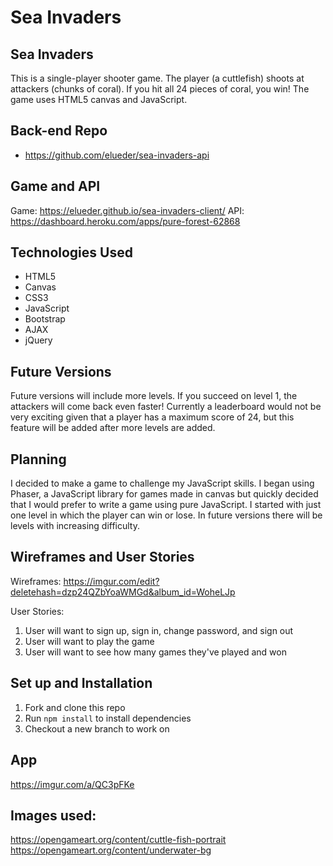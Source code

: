 # Sea Invaders

## Sea Invaders
This is a single-player shooter game. The player (a cuttlefish) shoots at attackers (chunks of coral). If you hit all 24 pieces of coral, you win! The game uses HTML5 canvas and JavaScript.

## Back-end Repo
- https://github.com/elueder/sea-invaders-api

## Game and API
Game: https://elueder.github.io/sea-invaders-client/
API: https://dashboard.heroku.com/apps/pure-forest-62868

## Technologies Used
- HTML5
- Canvas
- CSS3
- JavaScript
- Bootstrap
- AJAX
- jQuery

## Future Versions
Future versions will include more levels. If you succeed on level 1, the attackers will come back even faster! Currently a leaderboard would not be very exciting given that a player has a maximum score of 24, but this feature will be added after more levels are added.

## Planning
I decided to make a game to challenge my JavaScript skills. I began using Phaser, a JavaScript library for games made in canvas but quickly decided that I would prefer to write a game using pure JavaScript. I started with just one level in which the player can win or lose. In future versions there will be levels with increasing difficulty.

## Wireframes and User Stories
Wireframes: https://imgur.com/edit?deletehash=dzp24QZbYoaWMGd&album_id=WoheLJp

User Stories:
1. User will want to sign up, sign in, change password, and sign out
2. User will want to play the game
3. User will want to see how many games they've played and won

## Set up and Installation
1. Fork and clone this repo
2. Run `npm install` to install dependencies
3. Checkout a new branch to work on

## App
https://imgur.com/a/QC3pFKe

## Images used:
https://opengameart.org/content/cuttle-fish-portrait
https://opengameart.org/content/underwater-bg
